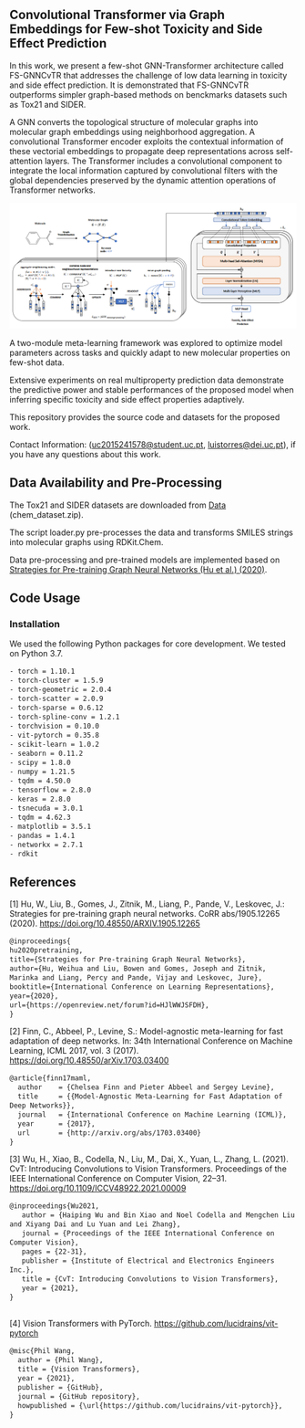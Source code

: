 ## Convolutional Transformer via Graph Embeddings for Few-shot Toxicity and Side Effect Prediction

In this work, we present a few-shot GNN-Transformer architecture called FS-GNNCvTR that addresses the challenge of low data learning in toxicity and side effect prediction.  It is demonstrated that FS-GNNCvTR outperforms simpler graph-based methods on benckmarks datasets such as Tox21 and SIDER.

A GNN converts the topological structure of molecular graphs into molecular graph embeddings using neighborhood aggregation. A convolutional Transformer encoder exploits the contextual information of these vectorial embeddings to propagate deep representations across self-attention layers. The Transformer includes a convolutional component to integrate the local information captured by convolutional filters with the global dependencies preserved by the dynamic attention operations of Transformer networks.

![ScreenShot](FS-GNNCvTR/plots/FS-GNNCvTR.png?raw=true)

A two-module meta-learning framework was explored to optimize model parameters across tasks and quickly adapt to new molecular properties on few-shot data. 

Extensive experiments on real multiproperty prediction data demonstrate the predictive power and stable performances of the proposed model when inferring specific toxicity and side effect properties adaptively.

This repository provides the source code and datasets for the proposed work.

Contact Information: (uc2015241578@student.uc.pt, luistorres@dei.uc.pt), if you have any questions about this work.

## Data Availability and Pre-Processing

The Tox21 and SIDER datasets are downloaded from [Data](http://snap.stanford.edu/gnn-pretrain/data/) (chem_dataset.zip). 

The script loader.py pre-processes the data and transforms SMILES strings into molecular graphs using RDKit.Chem. 

Data pre-processing and pre-trained models are implemented based on [Strategies for Pre-training Graph Neural Networks (Hu et al.) (2020)](https://arxiv.org/abs/1905.12265).

## Code Usage

### Installation
We used the following Python packages for core development. We tested on Python 3.7.

```
- torch = 1.10.1
- torch-cluster = 1.5.9
- torch-geometric = 2.0.4
- torch-scatter = 2.0.9
- torch-sparse = 0.6.12
- torch-spline-conv = 1.2.1
- torchvision = 0.10.0
- vit-pytorch = 0.35.8
- scikit-learn = 1.0.2
- seaborn = 0.11.2
- scipy = 1.8.0
- numpy = 1.21.5
- tqdm = 4.50.0
- tensorflow = 2.8.0
- keras = 2.8.0
- tsnecuda = 3.0.1
- tqdm = 4.62.3
- matplotlib = 3.5.1
- pandas = 1.4.1
- networkx = 2.7.1
- rdkit
```

## References

[1] Hu, W., Liu, B., Gomes, J., Zitnik, M., Liang, P., Pande, V., Leskovec, J.: Strategies for pre-training graph neural networks. CoRR abs/1905.12265 (2020). https://doi.org/10.48550/ARXIV.1905.12265

```
@inproceedings{
hu2020pretraining,
title={Strategies for Pre-training Graph Neural Networks},
author={Hu, Weihua and Liu, Bowen and Gomes, Joseph and Zitnik, Marinka and Liang, Percy and Pande, Vijay and Leskovec, Jure},
booktitle={International Conference on Learning Representations},
year={2020},
url={https://openreview.net/forum?id=HJlWWJSFDH},
}

```

[2] Finn, C., Abbeel, P., Levine, S.: Model-agnostic meta-learning for fast adaptation of deep networks. In: 34th International Conference on Machine Learning, ICML 2017, vol. 3 (2017). https://doi.org/10.48550/arXiv.1703.03400

```
@article{finn17maml,
  author    = {Chelsea Finn and Pieter Abbeel and Sergey Levine},
  title     = {{Model-Agnostic Meta-Learning for Fast Adaptation of Deep Networks}},
  journal   = {International Conference on Machine Learning (ICML)},
  year      = {2017},
  url       = {http://arxiv.org/abs/1703.03400}
}

```

[3] Wu, H., Xiao, B., Codella, N., Liu, M., Dai, X., Yuan, L., Zhang, L. (2021). CvT: Introducing Convolutions to Vision Transformers. Proceedings of the IEEE International Conference on Computer Vision, 22–31. https://doi.org/10.1109/ICCV48922.2021.00009

```
@inproceedings{Wu2021,
   author = {Haiping Wu and Bin Xiao and Noel Codella and Mengchen Liu and Xiyang Dai and Lu Yuan and Lei Zhang},
   journal = {Proceedings of the IEEE International Conference on Computer Vision},
   pages = {22-31},
   publisher = {Institute of Electrical and Electronics Engineers Inc.},
   title = {CvT: Introducing Convolutions to Vision Transformers},
   year = {2021},
}


```
[4] Vision Transformers with PyTorch. https://github.com/lucidrains/vit-pytorch

```
@misc{Phil Wang,
  author = {Phil Wang},
  title = {Vision Transformers},
  year = {2021},
  publisher = {GitHub},
  journal = {GitHub repository},
  howpublished = {\url{https://github.com/lucidrains/vit-pytorch}},
}

```



